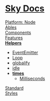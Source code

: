 <!--- This times was auto-generated using "npx sky readme" --> 

# [Sky Docs](/README.md)

[Platform: Node](..%2F..%2F%40node%2FPlatform%3A%20Node.md)   
[Ables](..%2F..%2Fables%2FAbles.md)   
[Components](..%2F..%2Fcomponents%2FComponents.md)   
[Features](..%2F..%2Ffeatures%2FFeatures.md)   
**[Helpers](..%2F..%2Fhelpers%2FHelpers.md)**   
* [EventEmitter](..%2F..%2Fhelpers%2FEventEmitter%2FEventEmitter.md)
* [Loop](..%2F..%2Fhelpers%2FLoop%2FLoop.md)
* [globalify](..%2F..%2Fhelpers%2Fglobalify%2Fglobalify.md)
* [idle](..%2F..%2Fhelpers%2Fidle%2Fidle.md)
* **[times](..%2F..%2Fhelpers%2Ftimes%2Ftimes.md)**  
   * [Milliseconds](..%2F..%2Fhelpers%2Ftimes%2Fmilliseconds%2FMilliseconds.md)
  
[Standard](..%2F..%2Fstandard%2FStandard.md)   
[Styles](..%2F..%2Fstyles%2FStyles.md)   